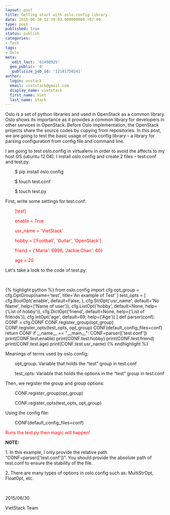 ```yaml
---
layout: post
title: Getting start with oslo.config library
date: 2015-06-30 12:39:03.000000000 +07:00
type: post
published: true
status: publish
categories:
- Tech
tags:
- Oslo
meta:
  _edit_last: '61498925'
  geo_public: '0'
  _publicize_job_id: '12181750241'
author:
  login: vnstack
  email: vietstack@gmail.com
  display_name: vietstack
  first_name: Viet
  last_name: Stack
---
```

<p>Oslo is a set of python libraries and used in OpenStack as a common library. Oslo shows its importance as it provides a common library for developers in other services in OpenStack. Before Oslo implementation, the OpenStack projects share the source codes by copying from repositories. In this post, we are going to test the basic usage of oslo.config library – a library for parsing configuration from config file and command line.</p>
<p>I am going to test oslo.config in virtualenv in order to avoid the affects to my host OS (ubuntu 12.04). I install oslo.config and create 2 files – test.conf and test.py.</p>
<p style="padding-left:30px;">$ pip install oslo.config</p>
<p style="padding-left:30px;">$ touch test.conf</p>
<p style="padding-left:30px;">$ touch test.py</p>
<p>First, write some settings for test.conf:</p>
<p style="padding-left:30px;"><span style="color:#ff0000;">[test]</span></p>
<p style="padding-left:30px;"><span style="color:#ff0000;">enable = True</span></p>
<p style="padding-left:30px;"><span style="color:#ff0000;">usr_name = 'VietStack'</span></p>
<p style="padding-left:30px;"><span style="color:#ff0000;">hobby = ['Football', 'Guitar', 'OpenStack']</span></p>
<p style="padding-left:30px;"><span style="color:#ff0000;">friend = {'Maria': 6996, 'Jackie Chan': 60}</span></p>
<p style="padding-left:30px;"><span style="color:#ff0000;">age = 20</span></p>
<p>Let's take a look to the code of test.py:</p>
<p>&nbsp;</p>
{% highlight python %}
from oslo.config import cfg
opt_group = cfg.OptGroup(name='test',
                         title='An example of Test'
                         )
test_opts = [
 cfg.BoolOpt('enable',
              default=False,
             ),
 cfg.StrOpt('usr_name',
              default='No Name',
              help=('Name of user')),
 cfg.ListOpt('hobby',
              default=None,
              help=('List of hobby')),
 cfg.DictOpt('friend',
              default=None,
              help=('List of friends')),
 cfg.IntOpt('age',
             default=69,
             help=('Age'))
]
def parser(conf):
 CONF = cfg.CONF
 CONF.register_group(opt_group)
 CONF.register_opts(test_opts, opt_group)
 CONF(default_config_files=conf)
 return CONF
if __name__ == "__main__":
 CONF=parser(['test.conf'])
 print(CONF.test.enable)
 print(CONF.test.hobby)
 print(CONF.test.friend)
 print(CONF.test.age)
 print(CONF.test.usr_name)
{% endhighlight %}
<p>Meanings of terms used by oslo.config:</p>
<p style="padding-left:30px;">opt_group: Variable that holds the “test” group in test.conf</p>
<p style="padding-left:30px;">test_opts: Variable that holds the options in the “test” group in test.conf</p>
<p>Then, we register the group and group options:</p>
<p style="padding-left:30px;">CONF.register_group(opt_group)</p>
<p style="padding-left:30px;">CONF.register_opts(test_opts, opt_group)</p>
<p>Using the config file:</p>
<p style="padding-left:30px;">CONF(default_config_files=conf)</p>
<p style="padding-left:30px;">
<p><span style="color:#ff0000;">Runs the test.py then magic will happen!</span></p>
<p><strong>NOTE:</strong></p>
<p>1. In this example, I only provide the relative path “CONF=parser(['test.conf'])”. You should provide the absolute path of test.conf to ensure the stability of the file.</p>
<p>2. There are many types of options in oslo.config such as: MultiStrOpt, FloatOpt, etc.</p>
<p>&nbsp;</p>
<p>2015/06/30</p>
<p>VietStack Team</p>
